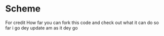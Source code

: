 # Scheme
For credit
How far you can fork this code and check out what it can do so far i go dey update am as it dey go
